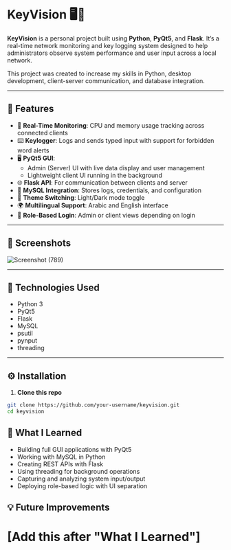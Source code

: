 # KeyVision 🖥️🔐

**KeyVision** is a personal project built using **Python**, **PyQt5**, and **Flask**. It’s a real-time network monitoring and key logging system designed to help administrators observe system performance and user input across a local network.

This project was created to increase my skills in Python, desktop development, client-server communication, and database integration.

---

## 🔧 Features

- 🧠 **Real-Time Monitoring**: CPU and memory usage tracking across connected clients
- ⌨️ **Keylogger**: Logs and sends typed input with support for forbidden word alerts
- 🖥️ **PyQt5 GUI**:
  - Admin (Server) UI with live data display and user management
  - Lightweight client UI running in the background
- 🌐 **Flask API**: For communication between clients and server
- 📁 **MySQL Integration**: Stores logs, credentials, and configuration
- 🌙 **Theme Switching**: Light/Dark mode toggle
- 🌍 **Multilingual Support**: Arabic and English interface
- 🔐 **Role-Based Login**: Admin or client views depending on login

---

## 📸 Screenshots

![Screenshot (789)](https://github.com/user-attachments/assets/4fd2e86b-b3e4-42d9-ad4b-79508c98d2e4)


---


## 🚀 Technologies Used

- Python 3
- PyQt5
- Flask
- MySQL
- psutil
- pynput
- threading

---
## ⚙️ Installation

1. **Clone this repo**

```bash
git clone https://github.com/your-username/keyvision.git
cd keyvision
```
## 🧠 What I Learned

- Building full GUI applications with PyQt5
- Working with MySQL in Python
- Creating REST APIs with Flask
- Using threading for background operations
- Capturing and analyzing system input/output
- Deploying role-based logic with UI separation

## 💡 Future Improvements
# [Add this after "What I Learned"]

